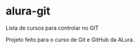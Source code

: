 # alura-git
Lista de cursos para controlar no GIT

Projeto feito para o curso de Git e GitHub da ALura.
